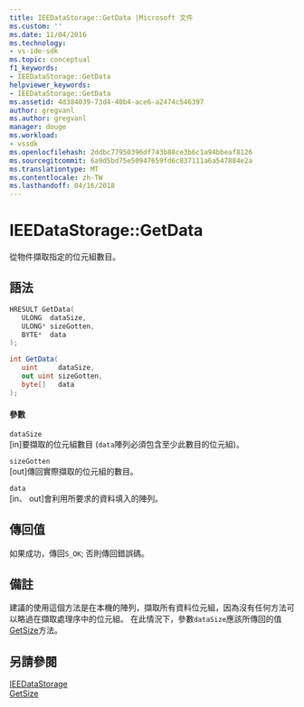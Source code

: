 ```yaml
---
title: IEEDataStorage::GetData |Microsoft 文件
ms.custom: ''
ms.date: 11/04/2016
ms.technology:
- vs-ide-sdk
ms.topic: conceptual
f1_keywords:
- IEEDataStorage::GetData
helpviewer_keywords:
- IEEDataStorage::GetData
ms.assetid: 4d384039-73d4-40b4-ace6-a2474c546397
author: gregvanl
ms.author: gregvanl
manager: douge
ms.workload:
- vssdk
ms.openlocfilehash: 2ddbc77950396df743b88ce3b6c1a94bbeaf8126
ms.sourcegitcommit: 6a9d5bd75e50947659fd6c837111a6a547884e2a
ms.translationtype: MT
ms.contentlocale: zh-TW
ms.lasthandoff: 04/16/2018
---
```

# <a name="ieedatastoragegetdata"></a>IEEDataStorage::GetData
從物件擷取指定的位元組數目。  
  
## <a name="syntax"></a>語法  
  
```cpp  
HRESULT GetData(  
   ULONG  dataSize,  
   ULONG* sizeGotten,  
   BYTE*  data  
);  
```  
  
```csharp  
int GetData(  
   uint     dataSize,  
   out uint sizeGotten,  
   byte[]   data  
);  
```  
  
#### <a name="parameters"></a>參數  
 `dataSize`  
 [in]要擷取的位元組數目 (`data`陣列必須包含至少此數目的位元組)。  
  
 `sizeGotten`  
 [out]傳回實際擷取的位元組的數目。  
  
 `data`  
 [in、 out]會利用所要求的資料填入的陣列。  
  
## <a name="return-value"></a>傳回值  
 如果成功，傳回`S_OK`; 否則傳回錯誤碼。  
  
## <a name="remarks"></a>備註  
 建議的使用這個方法是在本機的陣列，擷取所有資料位元組，因為沒有任何方法可以略過在擷取處理序中的位元組。 在此情況下，參數`dataSize`應該所傳回的值[GetSize](../../../extensibility/debugger/reference/ieedatastorage-getsize.md)方法。  
  
## <a name="see-also"></a>另請參閱  
 [IEEDataStorage](../../../extensibility/debugger/reference/ieedatastorage.md)   
 [GetSize](../../../extensibility/debugger/reference/ieedatastorage-getsize.md)
